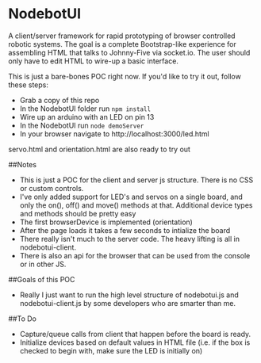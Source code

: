 NodebotUI
==========

A client/server framework for rapid prototyping of browser controlled robotic systems. The goal is a complete Bootstrap-like experience for assembling HTML that talks to Johnny-Five via socket.io. The user should only have to edit HTML to wire-up a basic interface.

This is just a bare-bones POC right now. If you'd like to try it out, follow these steps:

* Grab a copy of this repo
* In the NodebotUI folder run ````npm install````
* Wire up an arduino with an LED on pin 13
* In the NodebotUI run ````node demoServer````
* In your browser navigate to http://localhost:3000/led.html

servo.html and orientation.html are also ready to try out

##Notes

* This is just a POC for the client and server js structure. There is no CSS or custom controls.
* I've only added support for LED's and servos on a single board, and only the on(), off() and move() methods at that. Additional device types and methods should be pretty easy
* The first browserDevice is implemented (orientation)
* After the page loads it takes a few seconds to intialize the board
* There really isn't much to the server code. The heavy lifting is all in nodebotui-client.
* There is also an api for the browser that can be used from the console or in other JS.

##Goals of this POC

* Really I just want to run the high level structure of nodebotui.js and nodebotui-client.js by some developers who are smarter than me.

##To Do

* Capture/queue calls from client that happen before the board is ready.
* Initialize devices based on default values in HTML file (i.e. if the box is checked to begin with, make sure the LED is initially on)
